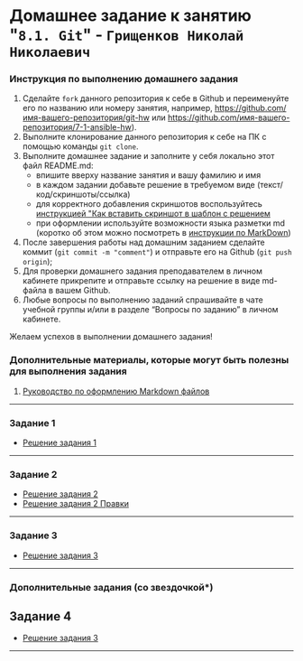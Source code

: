 # Домашнее задание к занятию "`8.1. Git`" - `Грищенков Николай Николаевич`


### Инструкция по выполнению домашнего задания

   1. Сделайте `fork` данного репозитория к себе в Github и переименуйте его по названию или номеру занятия, например, https://github.com/имя-вашего-репозитория/git-hw или  https://github.com/имя-вашего-репозитория/7-1-ansible-hw).
   2. Выполните клонирование данного репозитория к себе на ПК с помощью команды `git clone`.
   3. Выполните домашнее задание и заполните у себя локально этот файл README.md:
      - впишите вверху название занятия и вашу фамилию и имя
      - в каждом задании добавьте решение в требуемом виде (текст/код/скриншоты/ссылка)
      - для корректного добавления скриншотов воспользуйтесь [инструкцией "Как вставить скриншот в шаблон с решением](https://github.com/netology-code/sys-pattern-homework/blob/main/screen-instruction.md)
      - при оформлении используйте возможности языка разметки md (коротко об этом можно посмотреть в [инструкции  по MarkDown](https://github.com/netology-code/sys-pattern-homework/blob/main/md-instruction.md))
   4. После завершения работы над домашним заданием сделайте коммит (`git commit -m "comment"`) и отправьте его на Github (`git push origin`);
   5. Для проверки домашнего задания преподавателем в личном кабинете прикрепите и отправьте ссылку на решение в виде md-файла в вашем Github.
   6. Любые вопросы по выполнению заданий спрашивайте в чате учебной группы и/или в разделе “Вопросы по заданию” в личном кабинете.
   
Желаем успехов в выполнении домашнего задания!
   
### Дополнительные материалы, которые могут быть полезны для выполнения задания

1. [Руководство по оформлению Markdown файлов](https://gist.github.com/Jekins/2bf2d0638163f1294637#Code)

---

### Задание 1

- [Решение задания 1](https://github.com/niccon93/Git-8.1/commit/9e29736dd19d82940bfeb41e80028cd761299c0b)



---

### Задание 2

- [Решение задания 2](https://github.com/niccon93/Git-8.1/commit/535966d989cc331535f4ee077706e40651f3d9e8)
- [Решение задания 2 Правки](https://github.com/niccon93/Git-8.1/commit/eb38a5f2e7af41881b51196c714c4fbfc585507d)


---

### Задание 3

- [Решение задания 3](https://github.com/niccon93/Git-8.1/network)



---
### Дополнительные задания (со звездочкой*)

## Задание 4

- [Решение задания 3](https://github.com/niccon93/Git-8.1/network)

---